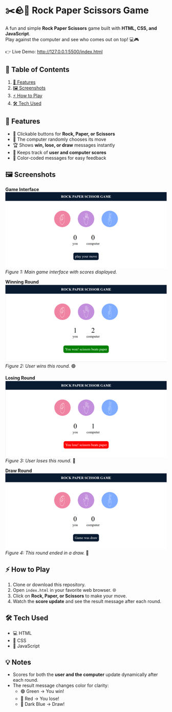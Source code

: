 # ✂️🪨📄 Rock Paper Scissors Game

A fun and simple **Rock Paper Scissors** game built with **HTML, CSS, and JavaScript**.  
Play against the computer and see who comes out on top! 💻🎮

👉 Live Demo: http://127.0.0.1:5500/index.html

## 📑 Table of Contents
1. [🎯 Features](#-features)
2. [🖼 Screenshots](#-screenshots)
3. [⚡ How to Play](#-how-to-play)
4. [🛠 Tech Used](#-tech-used)



## 🎯 Features
- 👤 Clickable buttons for **Rock, Paper, or Scissors**  
- 🤖 The computer randomly chooses its move  
- 🏆 Shows **win, lose, or draw** messages instantly  
- 💯 Keeps track of **user and computer scores**  
- 🎨 Color-coded messages for easy feedback



## 🖼 Screenshots

**Game Interface**  
![Game Interface](screenshots/game_interface.png)  
*Figure 1: Main game interface with scores displayed.*

**Winning Round**  
![Winning](screenshots/win.png)  
*Figure 2: User wins this round.* 🟢

**Losing Round**  
![Losing](screenshots/lose.png)  
*Figure 3: User loses this round.* 🔴

**Draw Round**  
![Draw](screenshots/draw.png)  
*Figure 4: This round ended in a draw.* 🔵

## ⚡ How to Play
1. Clone or download this repository.  
2. Open `index.html` in your favorite web browser. 🌐  
3. Click on **Rock, Paper, or Scissors** to make your move.  
4. Watch the **score update** and see the result message after each round.  



## 🛠 Tech Used
- 💻 HTML  
- 🎨 CSS  
- 📝 JavaScript  


## 💡 Notes
- Scores for both the **user and the computer** update dynamically after each round.  
- The result message changes color for clarity:  
  - 🟢 Green → You win!  
  - 🔴 Red → You lose!  
  - 🔵 Dark Blue → Draw!
